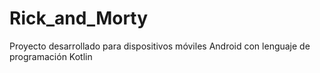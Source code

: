 # Rick_and_Morty
Proyecto desarrollado para dispositivos móviles Android con lenguaje de programación Kotlin
